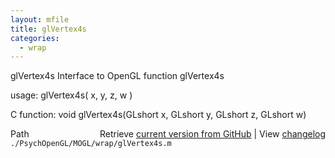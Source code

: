 ```yaml
---
layout: mfile
title: glVertex4s
categories:
  - wrap
---
```


glVertex4s  Interface to OpenGL function glVertex4s

usage:  glVertex4s\( x, y, z, w \)

C function:  void glVertex4s\(GLshort x, GLshort y, GLshort z, GLshort w\)


<div class="code_header" style="text-align:right;">
  <span style="float:left;">Path&nbsp;&nbsp;</span> <span class="counter">Retrieve <a href=
  "https://raw.github.com/Psychtoolbox-3/Psychtoolbox-3/beta/./PsychOpenGL/MOGL/wrap/glVertex4s.m">current version from GitHub</a> | View <a href=
  "https://github.com/Psychtoolbox-3/Psychtoolbox-3/commits/beta/./PsychOpenGL/MOGL/wrap/glVertex4s.m">changelog</a></span>
</div>
<div class="code">
  <code>./PsychOpenGL/MOGL/wrap/glVertex4s.m</code>
</div>
